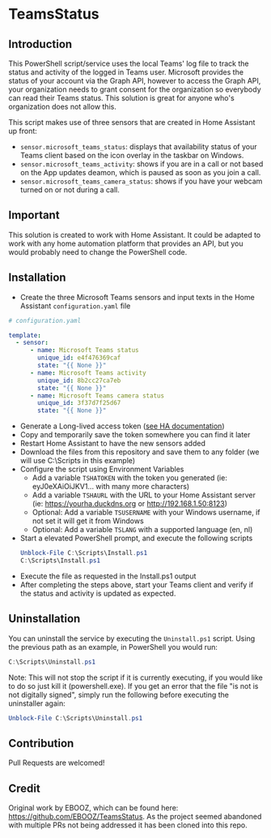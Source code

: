 # TeamsStatus

## Introduction
This PowerShell script/service uses the local Teams' log file to track the status and activity of the logged in Teams user.
Microsoft provides the status of your account via the Graph API, however to access the Graph API, your organization needs to grant consent for the organization so everybody can read their Teams status.
This solution is great for anyone who's organization does not allow this.

This script makes use of three sensors that are created in Home Assistant up front:

* `sensor.microsoft_teams_status`: displays that availability status of your Teams client based on the icon overlay in the taskbar on Windows.
* `sensor.microsoft_teams_activity`: shows if you are in a call or not based on the App updates deamon, which is paused as soon as you join a call.
* `sensor.microsoft_teams_camera_status`: shows if you have your webcam turned on or not during a call.

## Important
This solution is created to work with Home Assistant. 
It could be adapted to work with any home automation platform that provides an API, but you would probably need to change the PowerShell code.

## Installation
* Create the three Microsoft Teams sensors and input texts in the Home Assistant `configuration.yaml` file

```yaml
# configuration.yaml

template:
  - sensor:
      - name: Microsoft Teams status
        unique_id: e4f476369caf
        state: "{{ None }}"
      - name: Microsoft Teams activity
        unique_id: 8b2cc27ca7eb
        state: "{{ None }}"
      - name: Microsoft Teams camera status
        unique_id: 3f37d7f25d67
        state: "{{ None }}"
```

* Generate a Long-lived access token ([see HA documentation](https://developers.home-assistant.io/docs/auth_api/#long-lived-access-token))
* Copy and temporarily save the token somewhere you can find it later
* Restart Home Assistant to have the new sensors added
* Download the files from this repository and save them to any folder (we will use C:\Scripts in this example)
* Configure the script using Environment Variables
  * Add a variable `TSHATOKEN` with the token you generated (ie: eyJ0eXAiOiJKV1... with many more characters)
  * Add a variable `TSHAURL` with the URL to your Home Assistant server (ie: https://yourha.duckdns.org or http://192.168.1.50:8123)
  * Optional: Add a variable `TSUSERNAME` with your Windows username, if not set it will get it from Windows
  * Optional: Add a variable `TSLANG` with a supported language (en, nl)
* Start a elevated PowerShell prompt, and execute the following scripts
  ```powershell
  Unblock-File C:\Scripts\Install.ps1
  C:\Scripts\Install.ps1
  ```
* Execute the file as requested in the Install.ps1 output
* After completing the steps above, start your Teams client and verify if the status and activity is updated as expected.
  
## Uninstallation
You can uninstall the service by executing the `Uninstall.ps1` script.
Using the previous path as an example, in PowerShell you would run:
  ```powershell
  C:\Scripts\Uninstall.ps1
  ```
Note: This will not stop the script if it is currently executing, if you would like to do so just kill it (powershell.exe).
If you get an error that the file "is not is not digitally signed", simply run the following before executing the uninstaller again:
  ```powershell
  Unblock-File C:\Scripts\Uninstall.ps1
  ```

## Contribution
Pull Requests are welcomed!

## Credit
Original work by EBOOZ, which can be found here: https://github.com/EBOOZ/TeamsStatus.
As the project seemed abandoned with multiple PRs not being addressed it has been cloned into this repo.
